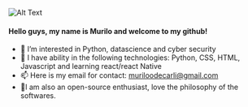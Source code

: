 ![Alt Text](https://media.giphy.com/media/836HiJc7pgzy8iNXCn/giphy.gif)

<h4>Hello guys, my name is Murilo and welcome to my github!</h4>

- 👀 I’m interested in Python, datascience and cyber security
- 🌱 I have ability in the following technologies: Python, CSS, HTML, Javascript and learning react/react Native
- 📫 Here is my email for contact: muriloodecarli@gmail.com
- 🐧I am also an open-source enthusiast, love the philosophy of the softwares.
